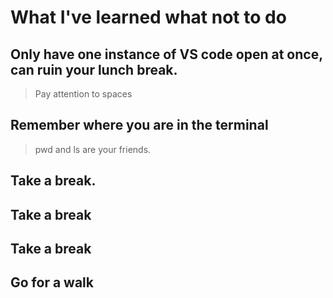 # What I've learned what not to do

## Only have one instance of VS code open at once, can ruin your lunch break.  
>Pay attention to spaces

## Remember where you are in the terminal 
> pwd and ls are your friends.

## Take a break.  

## Take a break

## Take a break

## Go for a walk 
